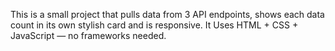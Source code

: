 This is a small project that pulls data from 3 API endpoints,
 shows each data count in its own stylish card and is responsive.
 It Uses HTML + CSS + JavaScript — no frameworks needed.
